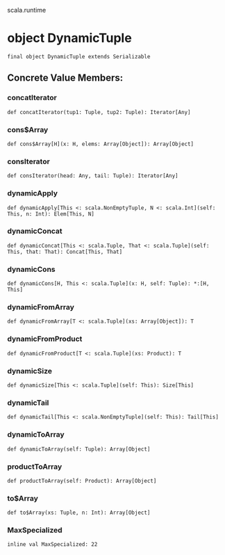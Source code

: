 scala.runtime
# object DynamicTuple

<pre><code class="language-scala" >final object DynamicTuple extends Serializable</pre></code>
## Concrete Value Members:
### concatIterator
<pre><code class="language-scala" >def concatIterator(tup1: Tuple, tup2: Tuple): Iterator[Any]</pre></code>

### cons$Array
<pre><code class="language-scala" >def cons$Array[H](x: H, elems: Array[Object]): Array[Object]</pre></code>

### consIterator
<pre><code class="language-scala" >def consIterator(head: Any, tail: Tuple): Iterator[Any]</pre></code>

### dynamicApply
<pre><code class="language-scala" >def dynamicApply[This <: scala.NonEmptyTuple, N <: scala.Int](self: This, n: Int): Elem[This, N]</pre></code>

### dynamicConcat
<pre><code class="language-scala" >def dynamicConcat[This <: scala.Tuple, That <: scala.Tuple](self: This, that: That): Concat[This, That]</pre></code>

### dynamicCons
<pre><code class="language-scala" >def dynamicCons[H, This <: scala.Tuple](x: H, self: Tuple): *:[H, This]</pre></code>

### dynamicFromArray
<pre><code class="language-scala" >def dynamicFromArray[T <: scala.Tuple](xs: Array[Object]): T</pre></code>

### dynamicFromProduct
<pre><code class="language-scala" >def dynamicFromProduct[T <: scala.Tuple](xs: Product): T</pre></code>

### dynamicSize
<pre><code class="language-scala" >def dynamicSize[This <: scala.Tuple](self: This): Size[This]</pre></code>

### dynamicTail
<pre><code class="language-scala" >def dynamicTail[This <: scala.NonEmptyTuple](self: This): Tail[This]</pre></code>

### dynamicToArray
<pre><code class="language-scala" >def dynamicToArray(self: Tuple): Array[Object]</pre></code>

### productToArray
<pre><code class="language-scala" >def productToArray(self: Product): Array[Object]</pre></code>

### to$Array
<pre><code class="language-scala" >def to$Array(xs: Tuple, n: Int): Array[Object]</pre></code>

### MaxSpecialized
<pre><code class="language-scala" >inline val MaxSpecialized: 22</pre></code>

